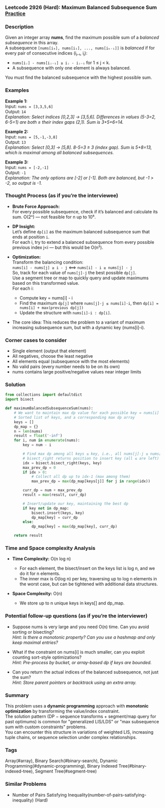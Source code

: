 ### Leetcode 2926 (Hard): Maximum Balanced Subsequence Sum [Practice](https://leetcode.com/problems/maximum-balanced-subsequence-sum)

### Description  
Given an integer array **nums**, find the maximum possible sum of a *balanced subsequence* in this array.  
A subsequence `[nums[i₀], nums[i₁], ..., nums[iₖ₋₁]]` is *balanced* if for every pair of consecutive indices (iⱼ₋₁, iⱼ):
- `nums[iⱼ] - nums[iⱼ₋₁] ≥ iⱼ - iⱼ₋₁` for 1 ≤ j < k.
- A subsequence with only one element is always balanced.

You must find the balanced subsequence with the highest possible sum.

### Examples  

**Example 1:**  
Input: `nums = [3,3,5,6]`  
Output: `14`  
*Explanation: Select indices [0,2,3] → [3,5,6]. Differences in values (5-3=2, 6-5=1) are both ≥ their index gaps (2,1). Sum is 3+5+6=14.*

**Example 2:**  
Input: `nums = [5,-1,-3,8]`  
Output: `13`  
*Explanation: Select [0,3] → [5,8]. 8-5=3 ≥ 3 (index gap). Sum is 5+8=13, which is maximal among all balanced subsequences.*

**Example 3:**  
Input: `nums = [-2,-1]`  
Output: `-1`  
*Explanation: The only options are [-2] or [-1]. Both are balanced, but -1 > -2, so output is -1.*

### Thought Process (as if you’re the interviewee)  
- **Brute Force Approach:**  
  For every possible subsequence, check if it’s balanced and calculate its sum. O(2ⁿ) — not feasible for n up to 10⁵.

- **DP Insight:**  
  Let’s define `dp[i]` as the maximum balanced subsequence sum that ends at position `i`.  
  For each i, try to extend a balanced subsequence from every possible previous index j<i — but this would be O(n²).

- **Optimization:**  
  Transform the balancing condition:  
  `nums[i] - nums[j] ≥ i - j`  ⟺  `nums[i] - i ≥ nums[j] - j`  
  So, track for each value of `nums[j]-j` the best possible `dp[j]`.  
  Use a segment tree or map to quickly query and update maximums based on this transformed value.  
  For each i:  
  - Compute key = nums[i] - i  
  - Find the maximum `dp[j]` where `nums[j]-j ≤ nums[i]-i`, then `dp[i] = nums[i] + max(previous dp[j])`  
  - Update the structure with `nums[i]-i : dp[i]`.

- The core idea: This reduces the problem to a variant of maximum increasing subsequence sum, but with a dynamic key (nums[i]-i).

### Corner cases to consider  
- Single element (output that element)
- All negatives, choose the least negative
- All elements equal (subsequence with the most elements)
- No valid pairs (every number needs to be on its own)
- nums contains large positive/negative values near integer limits

### Solution

```python
from collections import defaultdict
import bisect

def maximumBalancedSubsequenceSum(nums):
    # We want to maintain max dp value for each possible key = nums[i] - i
    # Sorted list of keys, and a corresponding max dp array
    keys = []
    dp_map = {}
    n = len(nums)
    result = float('-inf')
    for i, num in enumerate(nums):
        key = num - i

        # Find max dp among all keys ≤ key, i.e., all nums[j]-j ≤ nums[i]-i
        # bisect_right returns position to insert key (all ≤ are left)
        idx = bisect.bisect_right(keys, key)
        max_prev_dp = 0
        if idx > 0:
            # Collect all dp up to idx-1 (max among them)
            max_prev_dp = max(dp_map[keys[j]] for j in range(idx))

        curr_dp = num + max_prev_dp
        result = max(result, curr_dp)

        # Insert/update our key, maintaining the best dp
        if key not in dp_map:
            bisect.insort(keys, key)
            dp_map[key] = curr_dp
        else:
            dp_map[key] = max(dp_map[key], curr_dp)

    return result
```

### Time and Space complexity Analysis  

- **Time Complexity:** O(n log n)  
  - For each element, the bisect/insert on the keys list is log n, and we do it for n elements.
  - The inner max is O(log n) per key, traversing up to log n elements in the worst case, but can be tightened with additional data structures.

- **Space Complexity:** O(n)  
  - We store up to n unique keys in keys[] and dp_map.

### Potential follow-up questions (as if you’re the interviewer)  

- Suppose nums is very large and you need O(n) time. Can you avoid sorting or bisecting?  
  *Hint: Is there a monotonic property? Can you use a hashmap and only keep maximal entries?*

- What if the constraint on nums[i] is much smaller, can you exploit counting sort-style optimizations?  
  *Hint: Pre-process by bucket, or array-based dp if keys are bounded.*

- Can you return the actual indices of the balanced subsequence, not just the sum?  
  *Hint: Store parent pointers or backtrack using an extra array.*

### Summary
This problem uses a **dynamic programming** approach with **monotonic optimization** by transforming the value/index constraint.  
The solution pattern (DP − sequence transforms + segment/map query for past optimums) is common for "generalized LIS/LDS" or "max subsequence sum with custom constraints" problems.  
You can encounter this structure in variations of weighted LIS, increasing tuple chains, or sequence selection under complex relationships.

### Tags
Array(#array), Binary Search(#binary-search), Dynamic Programming(#dynamic-programming), Binary Indexed Tree(#binary-indexed-tree), Segment Tree(#segment-tree)

### Similar Problems
- Number of Pairs Satisfying Inequality(number-of-pairs-satisfying-inequality) (Hard)